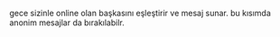 gece sizinle online olan başkasını eşleştirir ve mesaj sunar. bu kısımda anonim mesajlar da bırakılabilr.
